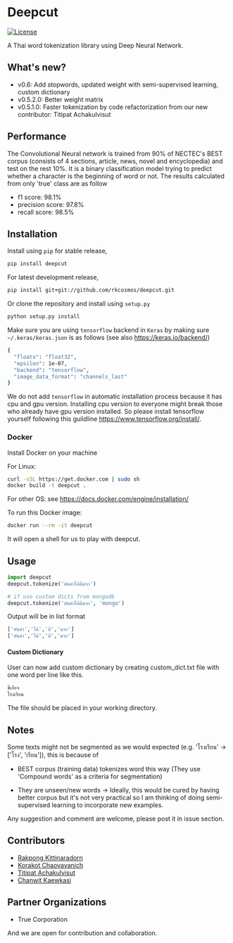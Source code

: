 # Deepcut

[![License](https://img.shields.io/badge/license-MIT-blue.svg?style=flat)](https://github.com/rkcosmos/deepcut/blob/master/LICENSE)

A Thai word tokenization library using Deep Neural Network.

## What's new?

* v0.6: Add stopwords, updated weight with semi-supervised learning, custom dictionary
* v0.5.2.0: Better weight matrix
* v0.5.1.0: Faster tokenization by code refactorization from our new contributor: Titipat Achakulvisut

## Performance

The Convolutional Neural network is trained from 90% of NECTEC's BEST corpus
(consists of 4 sections, article, news, novel and encyclopedia) and test on the rest 10%.
It is a binary classification model trying to predict whether a character is the beginning of word or not.
The results calculated from only 'true' class are as follow

* f1 score:  98.1%
* precision score:  97.8%
* recall score:  98.5%

## Installation

Install using `pip` for stable release,

```bash
pip install deepcut
```

For latest development release,

```bash
pip install git+git://github.com/rkcosmos/deepcut.git
```

Or clone the repository and install using `setup.py`

```bash
python setup.py install
```

Make sure you are using `tensorflow` backend in `Keras` by making sure `~/.keras/keras.json` is as follows (see also https://keras.io/backend/)

```bash
{
  "floatx": "float32",
  "epsilon": 1e-07,
  "backend": "tensorflow",
  "image_data_format": "channels_last"
}
```

We do not add `tensorflow` in automatic installation process because it has cpu and gpu version. Installing cpu version to everyone might break those who already have gpu version installed. So please install tensorflow yourself following this guildline https://www.tensorflow.org/install/.

### Docker

Install Docker on your machine

For Linux:
```bash
curl -sSL https://get.docker.com | sudo sh
docker build -t deepcut .
```

For other OS: see https://docs.docker.com/engine/installation/

To run this Docker image:

```bash
docker run --rm -it deepcut
```

It will open a shell for us to play with deepcut.

## Usage

```python
import deepcut
deepcut.tokenize('ตัดคำได้ดีมาก')

# if use custom dicts from mongodb
deepcut.tokenize('ตัดคำได้ดีมาก', 'mongo')
```

Output will be in list format

```bash
['ตัดคำ','ได้','ดี','มาก']
['ตัดคำ','ได้','ดี','มาก']
```

#### Custom Dictionary

User can now add custom dictionary by creating custom_dict.txt file with one word per line like this.

```bash
ขี้เกียจ
โรงเรียน
```

The file should be placed in your working directory.


## Notes

Some texts might not be segmented as we would expected (e.g. 'โรงเรียน' -> ['โรง', 'เรียน']), this is because of

* BEST corpus (training data) tokenizes word this way (They use 'Compound words' as a criteria for segmentation)

* They are unseen/new words -> Ideally, this would be cured by having better corpus but it's not very practical so I am thinking of doing semi-supervised learning to incorporate new examples.

Any suggestion and comment are welcome, please post it in issue section.

## Contributors

* [Rakpong Kittinaradorn](https://github.com/rkcosmos)
* [Korakot Chaovavanich](https://github.com/korakot)
* [Titipat Achakulvisut](https://github.com/titipata)
* [Chanwit Kaewkasi](https://github.com/chanwit)

## Partner Organizations

* True Corporation

And we are open for contribution and collaboration.
